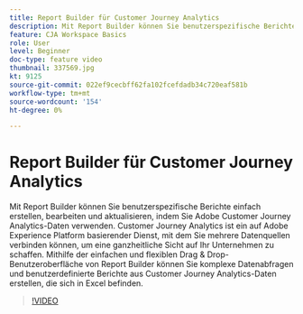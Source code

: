 ```yaml
---
title: Report Builder für Customer Journey Analytics
description: Mit Report Builder können Sie benutzerspezifische Berichte einfach erstellen, bearbeiten und aktualisieren, indem Sie Adobe Customer Journey Analytics-Daten verwenden. Customer Journey Analytics ist ein auf Adobe Experience Platform basierender Dienst, mit dem Sie mehrere Datenquellen verbinden können, um eine ganzheitliche Sicht auf Ihr Unternehmen zu schaffen. Mithilfe der einfachen und flexiblen Drag & Drop-Benutzeroberfläche von Report Builder können Sie komplexe Datenabfragen und benutzerdefinierte Berichte aus Customer Journey Analytics-Daten erstellen, die sich in Excel befinden.
feature: CJA Workspace Basics
role: User
level: Beginner
doc-type: feature video
thumbnail: 337569.jpg
kt: 9125
source-git-commit: 022ef9cecbff62fa102fcefdadb34c720eaf581b
workflow-type: tm+mt
source-wordcount: '154'
ht-degree: 0%

---
```



# Report Builder für Customer Journey Analytics

Mit Report Builder können Sie benutzerspezifische Berichte einfach erstellen, bearbeiten und aktualisieren, indem Sie Adobe Customer Journey Analytics-Daten verwenden. Customer Journey Analytics ist ein auf Adobe Experience Platform basierender Dienst, mit dem Sie mehrere Datenquellen verbinden können, um eine ganzheitliche Sicht auf Ihr Unternehmen zu schaffen. Mithilfe der einfachen und flexiblen Drag &amp; Drop-Benutzeroberfläche von Report Builder können Sie komplexe Datenabfragen und benutzerdefinierte Berichte aus Customer Journey Analytics-Daten erstellen, die sich in Excel befinden.


>[!VIDEO](https://video.tv.adobe.com/v/337569/?quality=12&learn=on)
